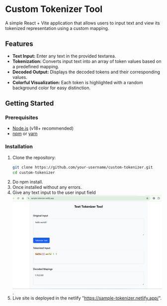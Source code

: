 # Custom Tokenizer Tool

A simple React + Vite application that allows users to input text and view its tokenized representation using a custom mapping.

## Features

- **Text Input:** Enter any text in the provided textarea.
- **Tokenization:** Converts input text into an array of token values based on a predefined mapping.
- **Decoded Output:** Displays the decoded tokens and their corresponding values.
- **Colorful Visualization:** Each token is highlighted with a random background color for easy distinction.

## Getting Started

### Prerequisites

- [Node.js](https://nodejs.org/) (v18+ recommended)
- [npm](https://www.npmjs.com/) or [yarn](https://yarnpkg.com/)

### Installation

1. Clone the repository:
   ```sh
   git clone https://github.com/your-username/custom-tokenizer.git
   cd custom-tokenizer
   ```
2. Do npm install.
3. Once installed without any errors.
4. Give any text input to the user input field
   ![alt text](image.png).
5. Live site is deployed in the netlify "https://sample-tokenizer.netlify.app/".
